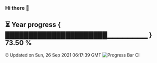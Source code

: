 ### Hi there 👋
⏳ Year progress { ██████████████████████▁▁▁▁▁▁▁▁ } 73.50 %
---
⏰ Updated on Sun, 26 Sep 2021 06:17:39 GMT
![Progress Bar CI](https://github.com/liununu/liununu/workflows/Progress%20Bar%20CI/badge.svg)
